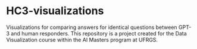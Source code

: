 # HC3-visualizations
Visualizations for comparing answers for identical questions between GPT-3 and human responders. This repository is a project created for the Data Visualization course within the AI Masters program at UFRGS.
